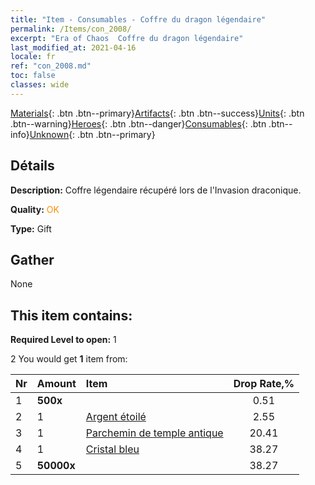 ```yaml
---
title: "Item - Consumables - Coffre du dragon légendaire"
permalink: /Items/con_2008/
excerpt: "Era of Chaos  Coffre du dragon légendaire"
last_modified_at: 2021-04-16
locale: fr
ref: "con_2008.md"
toc: false
classes: wide
---
```

 [Materials](/fr/Items/){: .btn .btn--primary}[Artifacts](/fr/Items/Artifacts/){: .btn .btn--success}[Units](/fr/Items/Units/){: .btn .btn--warning}[Heroes](/fr/Items/Heroes/){: .btn .btn--danger}[Consumables](/fr/Items/Consumables/){: .btn .btn--info}[Unknown](/fr/Items/Unknown/){: .btn .btn--primary}

## Détails
 **Description:** Coffre légendaire récupéré lors de l'Invasion draconique.

 **Quality:** <span style="color: #FF8C00">OK</span>

 **Type:** Gift

## Gather

  None

## This item contains:

 **Required Level to open:** 1

 2 You would get **1** item  from:

  | Nr | Amount |     Item    | Drop Rate,% |
  |:---|:-------|:------------|:---------:|
  | 1 |  **500x** | <i class="fas fa-gem"/> | 0.51 | 
  | 2 | 1 | [Argent étoilé](/fr/Items/con_969/) | 2.55 | 
  | 3 | 1 | [Parchemin de temple antique](/fr/Items/con_697/) | 20.41 | 
  | 4 | 1 | [Cristal bleu](/fr/Items/con_716/) | 38.27 | 
  | 5 |  **50000x** | <i class="fas fa-coins"/> | 38.27 | 
